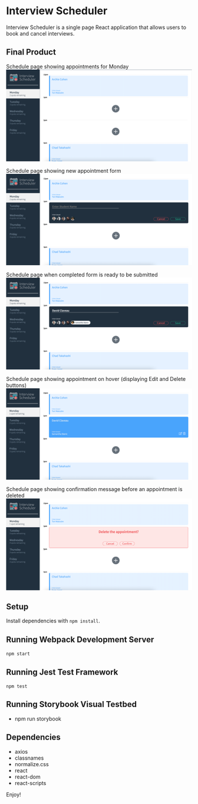 # Interview Scheduler
Interview Scheduler is a single page React application that allows users to book and cancel interviews.

## Final Product
Schedule page showing appointments for Monday
![Schedule page showing appointments for Monday](https://raw.githubusercontent.com/davidclaveau/scheduler/master/docs/show_appointments.png)

Schedule page showing new appointment form
![Schedule page showing new appointment form](https://raw.githubusercontent.com/davidclaveau/scheduler/master/docs/create_appointment.png)

Schedule page when completed form is ready to be submitted
![Schedule page when completed form is ready to be submitted](https://raw.githubusercontent.com/davidclaveau/scheduler/master/docs/complete_appointment_form.png)

Schedule page showing appointment on hover (displaying Edit and Delete buttons)
![Schedule page showing appointment on hover (displaying Edit and Delete buttons)](https://raw.githubusercontent.com/davidclaveau/scheduler/master/docs/edit_appointment.png)

Schedule page showing confirmation message before an appointment is deleted
![Schedule page showing confirmation message before an appointment is deleted](https://raw.githubusercontent.com/davidclaveau/scheduler/master/docs/delete_appointment.png)

## Setup
Install dependencies with `npm install`.

## Running Webpack Development Server

```
npm start
```

## Running Jest Test Framework

```
npm test
```

## Running Storybook Visual Testbed
* npm run storybook

## Dependencies
* axios
* classnames
* normalize.css
* react
* react-dom
* react-scripts


Enjoy!